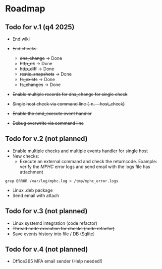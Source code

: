 # Roadmap
## Todo for v.1 (q4 2025)
- End wiki
- ~~End checks~~:
	- ~~dns_change~~ -> Done
	- ~~http_ok~~ -> Done
	- ~~http_diff~~ -> Done
	- ~~restic_snapshots~~ -> Done
	- ~~fs_exists~~ -> Done
	- ~~fs_changes~~ -> Done

- ~~Enable multiple records for dns_change for single check~~
- ~~Single host check via command line (-n, --host_check)~~
- ~~Enable the cmd_execute event handler~~
- ~~Debug overwrite via command line~~

## Todo for v.2 (not planned)
- Enable multiple checks and multiple events handler for single host
- New checks:
	- Execute an external command and check the returncode. Example: verify the *MPHC* error logs and send email with the logs file has attachment

```
grep ERROR /var/log/mphc.log > /tmp/mphc_error.logs
```
- Linux .deb package
- Send email with attach

## Todo for v.3 (not planned)
- Linux systemd integration (code refactor)
- ~~Thread code execution for checks (code refactor)~~
- Save events history into file / DB (Sqlite)

## Todo for v.4 (not planned)
- Office365 MFA email sender (Help needed!)
